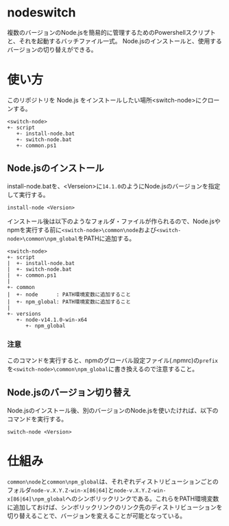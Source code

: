 nodeswitch
====

複数のバージョンのNode.jsを簡易的に管理するためのPowershellスクリプトと、それを起動するバッチファイル一式。
Node.jsのインストールと、使用するバージョンの切り替えができる。

# 使い方
このリポジトリを Node.js をインストールしたい場所\<switch-node>にクローンする。

```
<switch-node>
+- script
   +- install-node.bat
   +- switch-node.bat
   +- common.ps1
```

## Node.jsのインストール
install-node.batを、\<Verseion>に`14.1.0`のようにNode.jsのバージョンを指定して実行する。

```
install-node <Version>
```

インストール後は以下のようなフォルダ・ファイルが作られるので、Node.jsやnpmを実行する前に`<switch-node>\common\node`および`<switch-node>\common\npm_global`をPATHに追加する。

```
<switch-node>
+- script
|  +- install-node.bat
|  +- switch-node.bat
|  +- common.ps1
|
+- common
|  +- node      : PATH環境変数に追加すること
|  +- npm_global: PATH環境変数に追加すること
|
+- versions
   +- node-v14.1.0-win-x64
      +- npm_global
```

### 注意
このコマンドを実行すると、npmのグローバル設定ファイル(.npmrc)の`prefix`を`<switch-node>\common\npm_global`に書き換えるので注意すること。

## Node.jsのバージョン切り替え
Node.jsのインストール後、別のバージョンのNode.jsを使いたければ、以下のコマンドを実行する。

```
switch-node <Version>
```

# 仕組み
`common\node`と`common\npm_global`は、それぞれディストリビューションごとのフォルダ`node-v.X.Y.Z-win-x[86|64]`と`node-v.X.Y.Z-win-x[86|64]\npm_global`へのシンボリックリンクである。これらをPATH環境変数に追加しておけば、シンボリックリンクのリンク先のディストリビューションを切り替えることで、バージョンを変えることが可能となっている。
